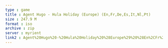 ```yaml
---
type : game
title : Agent Hugo - Hula Holiday (Europe) (En,Fr,De,Es,It,Nl,Pt)
size : 247.9 M
format : iso
archive : zip
server : myrient
link2 : Agent%20Hugo%20-%20Hula%20Holiday%20%28Europe%29%20%28En%2CFr%2CDe%2CEs%2CIt%2CNl%2CPt%29
---
```

